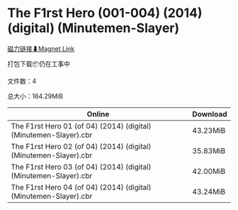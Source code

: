 # The F1rst Hero (001-004) (2014) (digital) (Minutemen-Slayer)

[磁力链接⬇Magnet Link](magnet:?xt=urn:btih:219adc448a08a9ac66e99322ad375d0bdc834e69&dn=The%20F1rst%20Hero%20%28001-004%29%20%282014%29%20%28digital%29%20%28Minutemen-Slayer%29)

打包下载📦仍在工事中

文件数：4

总大小：164.29MiB

Online | Download
--- | ---
The F1rst Hero 01 (of 04) (2014) (digital) (Minutemen-Slayer).cbr | 43.23MiB
The F1rst Hero 02 (of 04) (2014) (digital) (Minutemen-Slayer).cbr | 35.83MiB
The F1rst Hero 03 (of 04) (2014) (digital) (Minutemen-Slayer).cbr | 42.00MiB
The F1rst Hero 04 (of 04) (2014) (digital) (Minutemen-Slayer).cbr | 43.24MiB